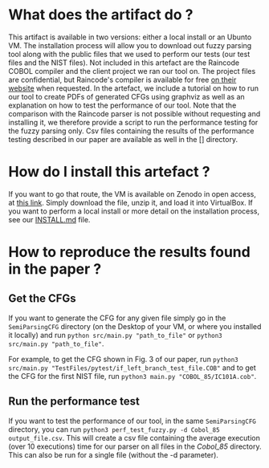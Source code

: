 # What does the artifact do ?

This artifact is available in two versions: either a local install or an Ubunto VM. The installation process will allow you to download out fuzzy parsing tool along with the public files that we used to perform our tests (our test files and the NIST files). Not included in this artefact are the Raincode COBOL compiler and the client project we ran our tool on. The project files are confidential, but Raincode's compiler is available for free [on their website](https://www.raincode.com/download/) when requested. 
In the artefact, we include a tutorial on how to run our tool to create PDFs of generated CFGs using graphviz as well as an explanation on how to test the performance of our tool. Note that the comparison with the Raincode parser is not possible without requesting and installing it, we therefore provide a script to run the performance testing for the fuzzy parsing only. Csv files containing the results of the performance testing described in our paper are available as well in the [] directory.

# How do I install this artefact ?

If you want to go that route, the VM is available on Zenodo in open access, at [this link](). Simply download the file, unzip it, and load it into VirtualBox. If you want to perform a local install or more detail on the installation process, see our [INSTALL.md]() file.

# How to reproduce the results found in the paper ?

## Get the CFGs

If you want to generate the CFG for any given file simply go in the `SemiParsingCFG` directory (on the Desktop of your VM, or where you installed it locally) and run `python src/main.py "path_to_file"` or `python3 src/main.py "path_to_file"`. 

For example, to get the CFG shown in Fig. 3 of our paper, run `python3 src/main.py "TestFiles/pytest/if_left_branch_test_file.COB"` and to get the CFG for the first NIST file, run `python3 main.py "COBOL_85/IC101A.cob"`.

## Run the performance test

If you want to test the performance of our tool, in the same `SemiParsingCFG` directory, you can run `python3 perf_test_fuzzy.py -d Cobol_85 output_file.csv`. This will create a csv file containing the average execution (over 10 executions) time for our parser on all files in the *Cobol_85* directory. This can also be run for a single file (without the -d parameter). 
